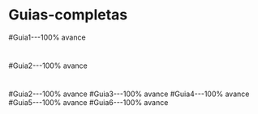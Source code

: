 # Guias-completas
#Guia1---100% avance
#
#Guia2---100% avance
#
#
#
#Guia2---100% avance
#Guia3---100% avance
#Guia4---100% avance
#Guia5---100% avance
#Guia6---100% avance
